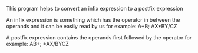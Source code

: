 This program helps to convert an infix expression to a postfix expression 

An infix expression is something which has the operator in between the operands and it can be easily read by us for example: A+B; AX*BY/CZ

A postfix expression contains the operands first followed by the operator for example: AB+; *AX/BYCZ 
